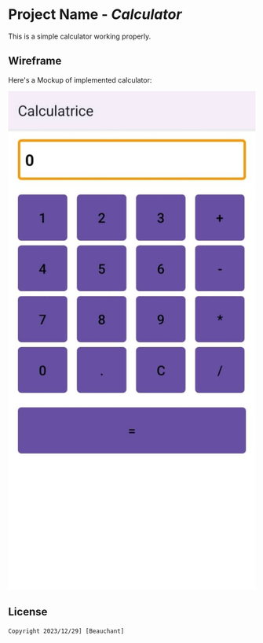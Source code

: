 # Project Name - *Calculator*

This is a simple calculator working properly.

## Wireframe 

Here's a Mockup of implemented calculator:

<img src='https://github.com/Beauchant/Calculatrice/blob/master/calculator.jpeg' title='Activity1' width='' alt='Video Walkthrough' />

## License

    Copyright 2023/12/29] [Beauchant]
